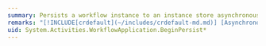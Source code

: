 ```yaml
---
summary: Persists a workflow instance to an instance store asynchronously using the <xref href="System.IAsyncResult"></xref> asynchronous design pattern.
remarks: "[!INCLUDE[crdefault](~/includes/crdefault-md.md)] [Asynchronous Programming Overview](http://go.microsoft.com/fwlink/?LinkId=141764).  \n  \n If the workflow instance was previously loaded from persistence, then the same <xref:System.Runtime.DurableInstancing.InstanceStore> used to load the workflow is used for persistence. If the workflow was created and has not yet been persisted, then an <xref:System.Activities.WorkflowApplication.InstanceStore%2A> must be configured before calling this method or else an <xref:System.InvalidOperationException> is thrown when this method is called."
uid: System.Activities.WorkflowApplication.BeginPersist*
---
```

